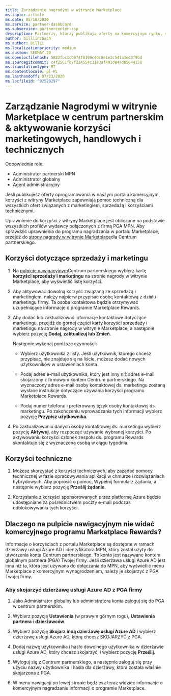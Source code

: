 ```yaml
---
title: Zarządzanie nagrodymi w witrynie Marketplace
ms.topic: article
ms.date: 05/18/2020
ms.service: partner-dashboard
ms.subservice: partnercenter-csp
description: Partnerzy, którzy publikują oferty na komercyjnym rynku, mogą korzystać z korzyści, które oferują obsługę marketingu.
author: billlinzbach
ms.author: BillLi
ms.localizationpriority: medium
ms.custom: SEOMAY.20
ms.openlocfilehash: 5822fbc1cb874f0199c4dc8e1e2c541a3ed3f9bd
ms.sourcegitcommit: c4f2561fb7f224554c31e3af491de4ad65644158
ms.translationtype: MT
ms.contentlocale: pl-PL
ms.lasthandoff: 07/23/2020
ms.locfileid: "92529297"
---
```

# <a name="manage-marketplace-rewards-in-partner-center--activate-marketing-sales-and-technical-benefits"></a>Zarządzanie Nagrodymi w witrynie Marketplace w centrum partnerskim & aktywowanie korzyści marketingowych, handlowych i technicznych

Odpowiednie role:

- Administrator partnerski MPN
- Administrator globalny
- Agent administracyjny

Jeśli publikujesz oferty oprogramowania w naszym portalu komercyjnym, korzyści z witryny Marketplace zapewniają pomoc techniczną dla wszystkich ofert związanych z marketingiem, sprzedażą i korzyściami technicznymi.

Uprawnienie do korzyści z witryny Marketplace jest obliczane na podstawie wszystkich profilów wydawcy połączonych z firmą PGA MPN. Aby sprawdzić uprawnienia do programu nagradzania w portalu Marketplace, przejdź do [strony nagrody w witrynie Marketplace](https://partner.microsoft.com/dashboard/mpn/program/commercialmarketplace)dla Centrum partnerskiego.

## <a name="sales-and-marketing-benefits"></a>Korzyści dotyczące sprzedaży i marketingu

1. Na [pulpicie nawigacyjnym](https://partner.microsoft.com/dashboard)Centrum partnerskiego wybierz kartę **korzyści sprzedaży i marketingu** na stronie nagrody w witrynie Marketplace, aby wyświetlić listę korzyści. 

2. Aby aktywować dowolną korzyść związaną ze sprzedażą i marketingiem, należy najpierw przypisać osobę kontaktową z działu marketingu firmy. Ta osoba kontaktowa będzie otrzymywać uzupełniające informacje o programie Marketplace Rewards.

3. Aby dodać lub zaktualizować informacje kontaktowe dotyczące marketingu, przejdź do górnej części karty korzyści sprzedaży i marketingu na stronie nagrody w witrynie Marketplace, a następnie wybierz pozycję **Dodaj, zaktualizuj lub Zmień**. 

   Następnie wykonaj poniższe czynności:

   - Wybierz użytkownika z listy. Jeśli użytkownik, którego chcesz przypisać, nie znajduje się na liście, możesz dodać nowych użytkowników w ustawieniach konta.

   - Podaj adres e-mail użytkownika, który jest inny niż adres e-mail skojarzony z firmowym kontem Centrum partnerskiego. Na wyznaczony adres e-mail osoby kontaktowej ds. marketingu zostaną wysłane instrukcje dotyczące używania korzyści programu Marketplace Rewards.

   - Podaj numer telefonu i preferowany język osoby kontaktowej ds. marketingu. Po zakończeniu wprowadzania tych informacji wybierz pozycję **Przypisz użytkownika**.

4. Po zaktualizowaniu danych osoby kontaktowej ds. marketingu wybierz pozycję **Aktywuj**, aby rozpocząć używanie wybranej korzyści. Po aktywowaniu korzyści członek zespołu ds. programu Rewards skontaktuje się z wyznaczoną osobą w ciągu tygodnia.

## <a name="technical-benefits"></a>Korzyści techniczne

1. Możesz skorzystać z korzyści technicznych, aby zażądać pomocy technicznej w fazie opracowywania aplikacji w chmurze i rozwiązaniach hybrydowych. Aby poprosić o pomoc, Wypełnij formularz żądania, a następnie wybierz pozycję **Prześlij żądanie**.

2. Korzystanie z korzyści sponsorowanych przez platformę Azure będzie udostępniane za pośrednictwem poczty e-mail podczas odblokowywania tych korzyści.

## <a name="why-cant-i-see-the-commercial-marketplace-rewards-program-on-my-dashboard"></a>Dlaczego na pulpicie nawigacyjnym nie widać komercyjnego programu Marketplace Rewards?

Informacje o korzyściach z portalu Marketplace są dostępne w ramach dzierżawy usługi Azure AD i identyfikatora MPN, który został użyty do utworzenia konta Centrum partnerskiego. To konto jest nazywane kontem globalnym partnera (PGA) Twojej firmy. Jeśli dzierżawa usługi Azure AD jest inna niż ta, która jest używana do dołączania do MPN, aby wyświetlić menu Marketplace z komercyjnym wynagrodzeniem, należy je skojarzyć z PGA Twojej firmy.

### <a name="to-associate-an-azure-ad-tenant-with-the-pga-of-your-company"></a>Aby skojarzyć dzierżawę usługi Azure AD z PGA firmy

1. Jako Administrator globalny lub administratora konta zaloguj się do PGA w centrum partnerskim.

2. Wybierz pozycję **Ustawienia** (w prawym górnym rogu), **Ustawienia partnera** i **dzierżawców**. 

3. Wybierz pozycję **Skojarz inną dzierżawę usługi Azure AD** i wybierz dzierżawę usługi Azure AD, którą chcesz SKOJARZYĆ z PGA.

4. Dodaj nazwę użytkownika i hasło dowolnego użytkownika w dzierżawie usługi Azure AD, który chcesz skojarzyć, i wybierz pozycję **Prześlij**.

5. Wyloguj się z Centrum partnerskiego, a następnie zaloguj się przy użyciu nazwy użytkownika i hasła dla dzierżawy, która została właśnie skojarzona z PGA.

6. W menu nawigacji po lewej stronie będziesz teraz widzieć informacje o komercyjnym nagradzaniu informacji o programie Marketplace.


